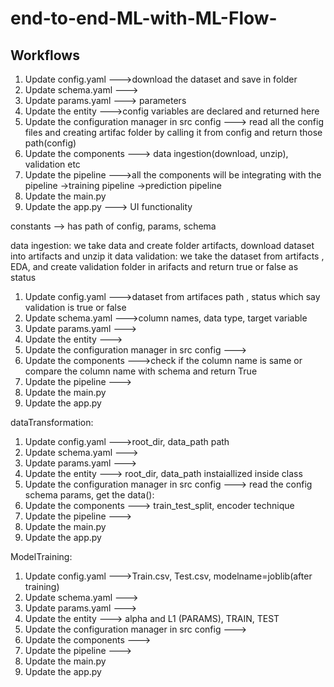 # end-to-end-ML-with-ML-Flow-
## Workflows

1. Update config.yaml                             --->download the dataset and save in folder
2. Update schema.yaml                             --->
3. Update params.yaml                             ---> parameters
4. Update the entity                              --->config variables are declared and returned here
5. Update the configuration manager in src config ---> read all the config files and creating artifac folder by calling it from config and return those path(config)
6. Update the components                          ---> data ingestion(download, unzip), validation etc
7. Update the pipeline                            --->all the components will be integrating with the pipeline ->training pipeline ->prediction pipeline
8. Update the main.py
9. Update the app.py                              ---> UI functionality 

constants --> has path of config, params, schema

data ingestion: we take data and create folder artifacts, download dataset into artifacts and unzip it
data validation: we take the dataset from artifacts , EDA, and create validation folder in arifacts and return true or false as status

1. Update config.yaml                             --->dataset from artifaces path , status which say validation is true or false
2. Update schema.yaml                             --->column names, data type, target variable
3. Update params.yaml                             ---> 
4. Update the entity                              --->
5. Update the configuration manager in src config ---> 
6. Update the components                          --->check if the column name is same or compare the column name with schema and return True
7. Update the pipeline                            --->
8. Update the main.py
9. Update the app.py 

dataTransformation:

1. Update config.yaml                             --->root_dir, data_path  path
2. Update schema.yaml                             --->
3. Update params.yaml                             ---> 
4. Update the entity                              ---> root_dir, data_path instaiallized inside class
5. Update the configuration manager in src config ---> read the config schema params, get the data():
6. Update the components                          ---> train_test_split, encoder technique
7. Update the pipeline                            --->
8. Update the main.py
9. Update the app.py

ModelTraining:

1. Update config.yaml                             --->Train.csv, Test.csv, modelname=joblib(after training)
2. Update schema.yaml                             --->
3. Update params.yaml                             ---> 
4. Update the entity                              ---> alpha and L1 (PARAMS), TRAIN, TEST
5. Update the configuration manager in src config ---> 
6. Update the components                          ---> 
7. Update the pipeline                            --->
8. Update the main.py
9. Update the app.py 

